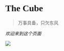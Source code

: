<h1 style="font-family:'DINCond-Medium';" >The Cube</h1>

>万事具备，只欠东风

*欢迎来到这个页面*

![](_media/bg.png)
